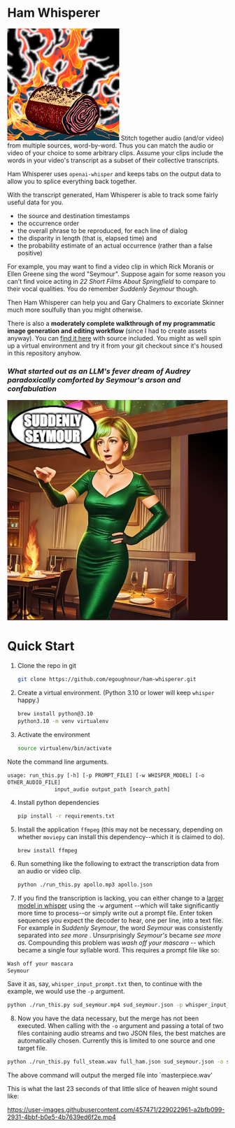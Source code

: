 # Ham Whisperer
<img alt="very smoked ham" src="image_generation/images/smoked_ham.png" width="256" height="256" />
Stitch together audio (and/or video) from multiple sources, word-by-word.
Thus you can match the audio or video of your choice to some arbitrary clips.
Assume your clips include the words in your video's transcript as a subset of their collective transcripts.


Ham Whisperer uses `openai-whisper` and keeps tabs on the output data to allow you to splice everything back together.

With the transcript generated, Ham Whisperer is able to track some fairly useful data for you. 

- the source and destination timestamps
- the occurrence order
- the overall phrase to be reproduced, for each line of dialog
- the disparity in length (that is, elapsed time) and
- the probability estimate of an actual occurrence (rather than a false positive) 


For example, you may want to find a video clip in which Rick Moranis or Ellen Greene sing the word "Seymour".
Suppose again for some reason you can't find voice acting in _22 Short Films About Springfield_ to compare to their vocal qualities.
You do remember _Suddenly Seymour_ though.

Then Ham Whisperer can help you and Gary Chalmers to excoriate Skinner much more soulfully than you might otherwise.

There is also a **moderately complete walkthrough of my programmatic image generation and editing workflow** (since I had to create assets anyway).
You can [find it here](image_generation/image_workflow.md) with source included.
You might as well spin up a virtual environment and try it from your git checkout since it's housed in this repository anyhow.

### _What started out as an LLM's fever dream of Audrey paradoxically comforted by Seymour's arson and confabulation_
![image](image_generation/images/suddenly_seymour.jpeg)



# Quick Start

1. Clone the repo in git
   ```bash
   git clone https://github.com/egoughnour/ham-whisperer.git
   ```
2. Create a virtual environment. (Python 3.10 or lower will keep `whisper` happy.)
    ```bash
    brew install python@3.10
    python3.10 -m venv virtualenv
    ```
3. Activate the environment
   ```bash
   source virtualenv/bin/activate
   ```
Note the command line arguments.

    usage: run_this.py [-h] [-p PROMPT_FILE] [-w WHISPER_MODEL] [-o OTHER_AUDIO_FILE]
                   input_audio output_path [search_path]

4. Install python dependencies
   ```bash
   pip install -r requirements.txt
   ```
5. Install the application `ffmpeg` (this may not be necessary, depending on whether `moviepy` can install this dependency--which it is claimed to do).
    ```bash
    brew install ffmpeg
    ```
6. Run something like the following to extract the transcription data from an audio or video clip.
   ```bash
   python ./run_this.py apollo.mp3 apollo.json
   ```
7. If you find the transcription is lacking, you can either change to a [larger model in whisper](https://github.com/openai/whisper#available-models-and-languages) using the `-w` argument --which will take significantly more time to process--or simply write out a prompt file.
 Enter token sequences you expect the decoder to hear, one per line, into a text file.  For example in _Suddenly Seymour_, the word _Seymour_ was consistently separated into _see_ _more_ . Unsurprisingly _Seymour's_ became _see more as_.  Compounding this problem was _wash off your mascara_ -- which became a single four syllable word.
This requires a prompt file like so:
 ```text
 Wash off your mascara
 Seymour
 ```
Save it as, say, `whisper_input_prompt.txt` then, to continue with the example, we would use the `-p` argument.
```bash
python ./run_this.py sud_seymour.mp4 sud_seymour.json -p whisper_input_prompt.txt
```
8. Now you have the data necessary, but the merge has not been executed.  When calling with the `-o` argument and passing a total of two files containing audio streams and two JSON files, the best matches are automatically chosen.  Currently this is limited to one source and one target file.

```bash
python ./run_this.py full_steam.wav full_ham.json sud_seymour.json -o sud_seymour.mp4
```

The above command will output the merged file into `masterpiece.wav'

This is what the last 23 seconds of that little slice of heaven might sound like:


https://user-images.githubusercontent.com/457471/229022961-a2bfb099-2931-4bbf-b0e5-4b7639ed6f2e.mp4

